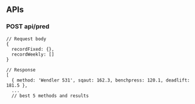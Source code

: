 ## APIs
### POST api/pred
```
// Request body
{
  recordFixed: {},
  recordWeekly: []
}

// Response
[
  { method: 'Wendler 531', sqaut: 162.3, benchpress: 120.1, deadlift: 181.5 },
  ...
  // best 5 methods and results  
```
